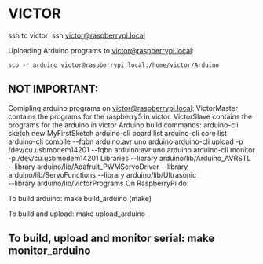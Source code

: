 # VICTOR

ssh to victor:
  	ssh victor@raspberrypi.local

Uploading Arduino programs to victor@raspberrypi.local:

	scp -r arduino victor@raspberrypi.local:/home/victor/Arduino





NOT IMPORTANT:
----------------------------------------------------------------------
Comipling arduino programs on victor@raspberrypi.local:
VictorMaster contains the programs for the raspberry5 in victor. 
VictorSlave contains the programs for the arduino in victor
Arduino build commands:
	arduino-cli sketch new MyFirstSketch
	arduino-cli board list
	arduino-cli core list
	arduino-cli compile --fqbn arduino:avr:uno arduino
	arduino-cli upload -p /dev/cu.usbmodem14201 --fqbn arduino:avr:uno arduino
	arduino-cli monitor -p /dev/cu.usbmodem14201
Libraries
	--library arduino/lib/Arduino_AVRSTL
	--library arduino/lib/Adafruit_PWMServoDriver
	--library arduino/lib/ServoFunctions
	--library arduino/lib/Ultrasonic	
	--library arduino/lib/victorPrograms
On RaspberryPi do:

To build arduino:
	make build_arduino  (make)

To build and upload:
	make upload_arduino

To build, upload and monitor serial:
	make monitor_arduino
------------------------------------------------------------------------












